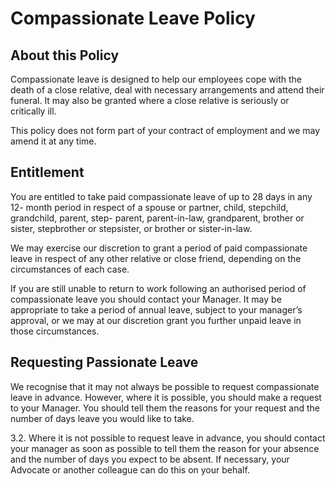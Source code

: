 # Compassionate Leave Policy

## About this Policy

Compassionate leave is designed to help our employees cope with the death of a close relative, deal
with necessary arrangements and attend their funeral. It may also be granted where a close
relative is seriously or critically ill.

This policy does not form part of your contract of employment and we may
amend it at any time.

## Entitlement

You are entitled to take paid compassionate leave of up to 28 days in any 12-
month period in respect of a spouse or partner, child, stepchild, grandchild, parent, step-
parent, parent-in-law, grandparent, brother or sister, stepbrother or stepsister, or brother
or sister-in-law.

We may exercise our discretion to grant a period of paid compassionate leave in respect
of any other relative or close friend, depending on the circumstances of each case.

If you are still unable to return to work following an authorised period of compassionate
leave you should contact your Manager. It may be appropriate to take a period of annual leave, subject to your
manager’s approval, or we may at our discretion grant you further unpaid leave in those
circumstances.

## Requesting Passionate Leave

We recognise that it may not always be possible to request compassionate leave in
advance. However, where it is possible, you should make a request to your Manager. You should tell them the reasons for your request and the number of days
leave you would like to take.

3.2. Where it is not possible to request leave in advance, you should contact your manager as soon as possible to tell them the reason for your absence and the
number of days you expect to be absent. If necessary, your Advocate or another colleague can do this on your behalf.
